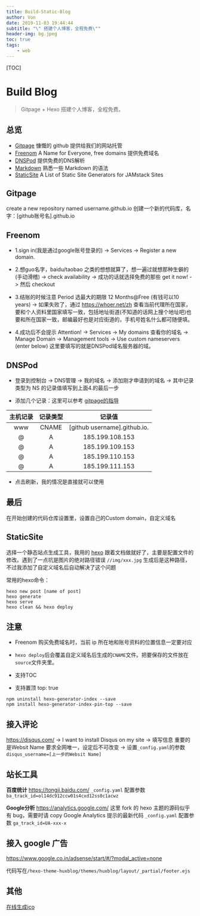 ```yaml
---
title: Build-Static-Blog
author: Von
date: 2019-11-03 19:44:44
subtitle: "\" 搭建个人博客，全程免费\""
header-img: bg.jpeg
toc: true
tags:
    - web
---
```


[TOC]

# Build Blog
> Gitpage + Hexo 搭建个人博客，全程免费。
## 总览

- [Gitpage](https://pages.github.com/) 慷慨的 github 提供给我们的网站托管
- [Freenom](https://www.freenom.com/) A Name for Everyone, free domains 提供免费域名
- [DNSPod](https://www.dnspod.cn/) 提供免费的DNS解析
- [Markdown](https://daringfireball.net/projects/markdown/syntax) 熟悉一些 Markdown 的语法
- [StaticSite](https://www.staticgen.com/) A List of Static Site Generators for JAMstack Sites

## Gitpage

create a new repository named username.github.io
创建一个新的代码库，名字：[github账号名].github.io

## Freenom

- 1.sign in(我是通过google账号登录的) -> Services -> Register a new domain.

- 2.想guo名字，baidu/taobao 之类的想想就算了，想一遍过就想那种生僻的(手动滑稽) -> check availability -> 成功的话就选择免费的那些 get it now! -> 然后 checkout

- 3.结账的时候注意 Period 选最大的期限 12 Months@Free (有钱可以10 years) -> 如果失败了，通过 https://whoer.net/zh 查看当前代理所在国家，要和个人资料里国家填写一致，包括地址街道(不知道的话网上搜个地址吧)也要和所在国家一致，邮编最好也是对应街道的，手机号姓名什么都可随便填。

- 4.成功后不会提示 Attention! -> Services -> My domains 查看你的域名 -> Manage Domain -> Management tools -> Use custom nameservers (enter below) 这里要填写的就是DNSPod域名服务器的域。

## DNSPod

- 登录到控制台 -> DNS管理 -> 我的域名 -> 添加刚才申请到的域名 -> 其中记录类型为 NS 的记录值填写到上面4.的最后一步

- 添加几个记录：这里可以参考 [gitpage的指导](https://help.github.com/en/github/working-with-github-pages/managing-a-custom-domain-for-your-github-pages-site#configuring-an-apex-domain)

| 主机记录 | 记录类型 | 记录值 |
| :-----: | :----: | :---------: |
| www     | CNAME  | [github username].github.io.|
| @       | A      | 185.199.108.153 |
| @       | A      | 185.199.109.153 |
| @       | A      | 185.199.110.153 |
| @       | A      | 185.199.111.153 |

- 点击刷新，我的情况是直接就可以使用

## 最后

在开始创建的代码仓库设置里，设置自己的Custom domain，自定义域名

## StaticSite

选择一个静态站点生成工具，我用的 [hexo](https://hexo.io/zh-cn/docs/)
跟着文档做就好了，主要是配置文件的修改。遇到了一点坑是图片的绝对路径错误 `//img/xxx.jpg` 生成后是这种路径，不过我添加了自定义域名后自动解决了这个问题

常用的hexo命令：
```
hexo new post [name of post]
hexo generate
hexo serve
hexo clean && hexo deploy
```

## 注意

- Freenom 购买免费域名时，当前 ip 所在地和账号资料的位置信息一定要对应

- `hexo deploy`后会覆盖自定义域名后生成的`CNAME`文件。把要保存的文件放在`source`文件夹里。

- 支持TOC

- 支持置顶 top: true

```
npm uninstall hexo-generator-index --save
npm install hexo-generator-index-pin-top --save
```

## 接入评论

https://disqus.com/ -> I want to install Disqus on my site -> 填写信息 重要的是Websit Name 要求全网唯一，设定后不可改变 -> 设置`_config.yaml`的参数`disqus_username=[上一步的Websit Name]`

## 站长工具

**百度统计**
https://tongji.baidu.com/
`_config.yaml` 配置参数 `ba_track_id=ol14dc912ccw01s4cxd12ss0c1acwz`

**Google分析**
https://analytics.google.com/
这里 fork 的 hexo 主题的源码似乎有 bug，需要时请 copy Google Analytics 提示的最新代码
`_config.yaml` 配置参数 `ga_track_id=UA-xxx-x`

## 接入 google 广告

https://www.google.co.in/adsense/start/#/?modal_active=none

代码写在`/hexo-theme-huxblog/themes/huxblog/layout/_partial/footer.ejs`


## 其他

[在线生成ico](http://ico.duduxuexi.com/)
